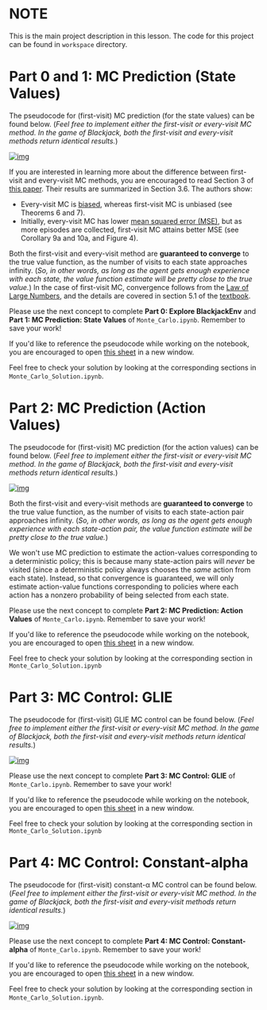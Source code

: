 # NOTE

This is the main project description in this lesson. The code for this project can be found in `workspace` directory.

# Part 0 and 1: MC Prediction (State Values)

The pseudocode for (first-visit) MC prediction (for the state values) can be found below. (*Feel free to implement either the first-visit or every-visit MC method. In the game of Blackjack, both the first-visit and every-visit methods return identical results.*)

[![img](https://d17h27t6h515a5.cloudfront.net/topher/2017/October/59dfe1e7_mc-pred-state/mc-pred-state.png)](https://classroom.udacity.com/nanodegrees/nd101-ent/parts/b4ed3716-d168-4db5-b74b-f224744550e2/modules/6c24dd74-5fba-4e0d-ab27-0f117c2778f1/lessons/7557675a-f42d-4b2e-b4dc-d338e4bb2f88/concepts/c6a9bf61-1311-4fb3-bdef-74cd7b94eacb#)

If you are interested in learning more about the difference between first-visit and every-visit MC methods, you are encouraged to read Section 3 of [this paper](http://www-anw.cs.umass.edu/legacy/pubs/1995_96/singh_s_ML96.pdf).
Their results are summarized in Section 3.6. The authors show:

- Every-visit MC is [biased](https://en.wikipedia.org/wiki/Bias_of_an_estimator), whereas first-visit MC is unbiased (see Theorems 6 and 7).
- Initially, every-visit MC has lower [mean squared error (MSE)](https://en.wikipedia.org/wiki/Mean_squared_error), but as more episodes are collected, first-visit MC attains better MSE (see Corollary 9a and 10a, and Figure 4).

Both the first-visit and every-visit method are **guaranteed to converge** to the true value function, as the number of visits to each state approaches infinity. (*So, in other words, as long as the agent gets enough experience with each state, the value function estimate will be pretty close to the true value.*) In the case of first-visit MC, convergence follows from the [Law of Large Numbers](https://en.wikipedia.org/wiki/Law_of_large_numbers), and the details are covered in section 5.1 of the [textbook](http://go.udacity.com/rl-textbook).

Please use the next concept to complete **Part 0: Explore BlackjackEnv** and **Part 1: MC Prediction: State Values** of `Monte_Carlo.ipynb`. Remember to save your work!

If you'd like to reference the pseudocode while working on the notebook, you are encouraged to open [this sheet](https://github.com/udacity/rl-cheatsheet/blob/master/cheatsheet.pdf) in a new window.

Feel free to check your solution by looking at the corresponding sections in `Monte_Carlo_Solution.ipynb`.

# Part 2: MC Prediction (Action Values)

The pseudocode for (first-visit) MC prediction (for the action values) can be found below. (*Feel free to implement either the first-visit or every-visit MC method. In the game of Blackjack, both the first-visit and every-visit methods return identical results.*)

[![img](https://d17h27t6h515a5.cloudfront.net/topher/2017/October/59dfe1f8_mc-pred-action/mc-pred-action.png)](https://classroom.udacity.com/nanodegrees/nd101-ent/parts/b4ed3716-d168-4db5-b74b-f224744550e2/modules/6c24dd74-5fba-4e0d-ab27-0f117c2778f1/lessons/7557675a-f42d-4b2e-b4dc-d338e4bb2f88/concepts/0c7422ed-6f69-40b1-bae9-3a0fe2012216#)

Both the first-visit and every-visit methods are **guaranteed to converge** to the true value function, as the number of visits to each state-action pair approaches infinity. (*So, in other words, as long as the agent gets enough experience with each state-action pair, the value function estimate will be pretty close to the true value.*)

We won't use MC prediction to estimate the action-values corresponding to a deterministic policy; this is because many state-action pairs will *never* be visited (since a deterministic policy always chooses the *same* action from each state). Instead, so that convergence is guaranteed, we will only estimate action-value functions corresponding to policies where each action has a nonzero probability of being selected from each state.

Please use the next concept to complete **Part 2: MC Prediction: Action Values** of `Monte_Carlo.ipynb`. Remember to save your work!

If you'd like to reference the pseudocode while working on the notebook, you are encouraged to open [this sheet](https://github.com/udacity/rl-cheatsheet/blob/master/cheatsheet.pdf) in a new window.

Feel free to check your solution by looking at the corresponding section in `Monte_Carlo_Solution.ipynb`

# Part 3: MC Control: GLIE

The pseudocode for (first-visit) GLIE MC control can be found below. (*Feel free to implement either the first-visit or every-visit MC method. In the game of Blackjack, both the first-visit and every-visit methods return identical results.*)

[![img](https://d17h27t6h515a5.cloudfront.net/topher/2017/October/59dfe20e_mc-control-glie/mc-control-glie.png)](https://classroom.udacity.com/nanodegrees/nd101-ent/parts/b4ed3716-d168-4db5-b74b-f224744550e2/modules/6c24dd74-5fba-4e0d-ab27-0f117c2778f1/lessons/7557675a-f42d-4b2e-b4dc-d338e4bb2f88/concepts/896132f3-35d0-4b90-8d08-1add9a6638dc#)

Please use the next concept to complete **Part 3: MC Control: GLIE** of `Monte_Carlo.ipynb`. Remember to save your work!

If you'd like to reference the pseudocode while working on the notebook, you are encouraged to open [this sheet](https://github.com/udacity/rl-cheatsheet/blob/master/cheatsheet.pdf) in a new window.

Feel free to check your solution by looking at the corresponding section in `Monte_Carlo_Solution.ipynb`

# Part 4: MC Control: Constant-alpha

The pseudocode for (first-visit) constant-α MC control can be found below. (*Feel free to implement either the first-visit or every-visit MC method. In the game of Blackjack, both the first-visit and every-visit methods return identical results.*)

[![img](https://d17h27t6h515a5.cloudfront.net/topher/2017/October/59dfe21e_mc-control-constant-a/mc-control-constant-a.png)](https://classroom.udacity.com/nanodegrees/nd101-ent/parts/b4ed3716-d168-4db5-b74b-f224744550e2/modules/6c24dd74-5fba-4e0d-ab27-0f117c2778f1/lessons/7557675a-f42d-4b2e-b4dc-d338e4bb2f88/concepts/371b875f-47dd-4431-b621-089f521d12b3#)

Please use the next concept to complete **Part 4: MC Control: Constant-alpha** of `Monte_Carlo.ipynb`. Remember to save your work!

If you'd like to reference the pseudocode while working on the notebook, you are encouraged to open [this sheet](https://github.com/udacity/rl-cheatsheet/blob/master/cheatsheet.pdf) in a new window.

Feel free to check your solution by looking at the corresponding section in `Monte_Carlo_Solution.ipynb`.	